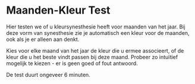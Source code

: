 # Maanden-Kleur Test

Hier testen we of u kleursynesthesie heeft voor maanden van het jaar. Bij deze vorm van synesthesie zie je automatisch een kleur 
voor de maanden, ook als je er alleen aan denkt. 

Kies voor elke maand van het jaar de kleur die u ermee associeert, 
of de kleur die u het beste vindt passen bij deze maand. 
Probeer zo intuïtief mogelijk te kiezen - er is geen goed of fout antwoord.

De test duurt ongeveer 6 minuten.

<nextbutton />
